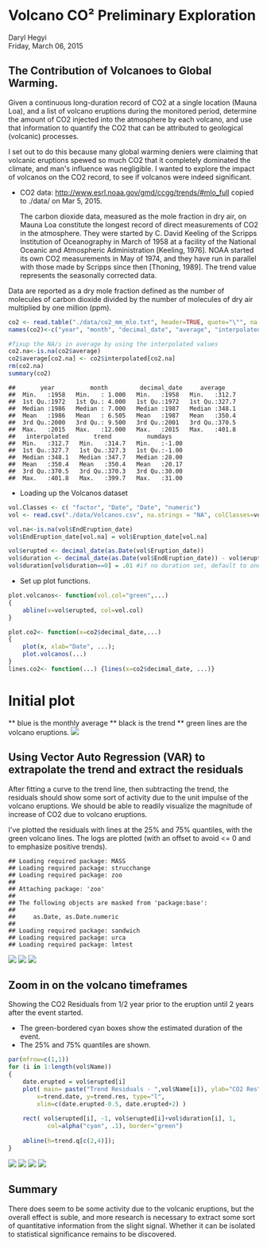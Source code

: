 # Volcano CO² Preliminary Exploration
Daryl Hegyi  
Friday, March 06, 2015  
## The Contribution of Volcanoes to Global Warming.
Given a continuous long-duration record of CO2 at a single location (Mauna Loa), and a list of volcano eruptions during the monitored period, determine the amount of CO2 injected into the atmosphere by each volcano, and use that information to quantify the CO2 that can be attributed to geological (volcanic) processes.

I set out to do this because many global warming deniers were claiming that volcanic eruptions spewed so much CO2 that it completely dominated the climate, and man's influence was negligible.  I wanted to explore the impact of volcanos on the CO2 record, to see if volcanos were indeed significant.


* CO2 data: <http://www.esrl.noaa.gov/gmd/ccgg/trends/#mlo_full> copied to ./data/ on Mar 5, 2015.

  The carbon dioxide data, measured as the mole fraction in dry air, on Mauna Loa constitute the longest record of direct measurements of CO2 in the atmosphere. They were started by C. David Keeling of the Scripps Institution of Oceanography in March of 1958 at a facility of the National Oceanic and Atmospheric Administration [Keeling, 1976]. NOAA started its own CO2 measurements in May of 1974, and they have run in parallel with those made by Scripps since then [Thoning, 1989]. The trend value represents the seasonally corrected data.

Data are reported as a dry mole fraction defined as the number of molecules of carbon dioxide divided by the number of molecules of dry air multiplied by one million (ppm). 

```r
co2 <- read.table("./data/co2_mm_mlo.txt", header=TRUE, quote="\"", na.strings = "-99.99")
names(co2)<-c("year", "month", "decimal_date", "average", "interpolated", "trend", "numdays")

#fixup the NA/s in average by using the interpolated values
co2.na<-is.na(co2$average)
co2$average[co2.na] <- co2$interpolated[co2.na]
rm(co2.na)
summary(co2)
```

```
##       year          month         decimal_date     average     
##  Min.   :1958   Min.   : 1.000   Min.   :1958   Min.   :312.7  
##  1st Qu.:1972   1st Qu.: 4.000   1st Qu.:1972   1st Qu.:327.7  
##  Median :1986   Median : 7.000   Median :1987   Median :348.1  
##  Mean   :1986   Mean   : 6.505   Mean   :1987   Mean   :350.4  
##  3rd Qu.:2000   3rd Qu.: 9.500   3rd Qu.:2001   3rd Qu.:370.5  
##  Max.   :2015   Max.   :12.000   Max.   :2015   Max.   :401.8  
##   interpolated       trend          numdays     
##  Min.   :312.7   Min.   :314.7   Min.   :-1.00  
##  1st Qu.:327.7   1st Qu.:327.3   1st Qu.:-1.00  
##  Median :348.1   Median :347.7   Median :28.00  
##  Mean   :350.4   Mean   :350.4   Mean   :20.17  
##  3rd Qu.:370.5   3rd Qu.:370.3   3rd Qu.:30.00  
##  Max.   :401.8   Max.   :399.7   Max.   :31.00
```

* Loading up the Volcanos dataset

```r
vol.Classes <- c( "factor", "Date", "Date", "numeric")
vol <- read.csv("./data/Volcanos.csv", na.strings = "NA", colClasses=vol.Classes)

vol.na<-is.na(vol$EndEruption_date)
vol$EndEruption_date[vol.na] = vol$Eruption_date[vol.na]

vol$erupted <- decimal_date(as.Date(vol$Eruption_date))
vol$duration <- decimal_date(as.Date(vol$EndEruption_date)) - vol$erupted
vol$duration[vol$duration==0] = .01 #if no duration set, default to one percent of a year (about 3.5 days)
```

* Set up plot functions.

```r
plot.volcanos<- function(vol.col="green",...) 
{ 
	abline(v=vol$erupted, col=vol.col)
}

plot.co2<- function(x=co2$decimal_date,...) 
{
	plot(x, xlab="Date", ...); 
	plot.volcanos(...)
}
lines.co2<- function(...) {lines(x=co2$decimal_date, ...)}
```
# Initial plot

** blue is the monthly average
** black is the trend
** green lines are the volcano eruptions.
![](VolcanoCO2_files/figure-html/FirstPlot-1.png) 

## Using Vector Auto Regression (VAR) to extrapolate the trend and extract the residuals
After fitting a curve to the trend line, then subtracting the trend, the residuals should show some sort of activity due to the unit impulse of the volcano eruptions.  We should be able to readily visualize the magnitude of increase of CO2 due to volcano eruptions.

I've plotted the residuals with lines at the 25% and 75% quantiles, with the green volcano lines.  The logs are plotted (with an offset to avoid <= 0 and to emphasize positive trends).

```
## Loading required package: MASS
## Loading required package: strucchange
## Loading required package: zoo
## 
## Attaching package: 'zoo'
## 
## The following objects are masked from 'package:base':
## 
##     as.Date, as.Date.numeric
## 
## Loading required package: sandwich
## Loading required package: urca
## Loading required package: lmtest
```

![](VolcanoCO2_files/figure-html/vars-1.png) ![](VolcanoCO2_files/figure-html/vars-2.png) ![](VolcanoCO2_files/figure-html/vars-3.png) 

## Zoom in on the volcano timeframes
Showing the CO2 Residuals from 1/2 year prior to the eruption until 2 years after the event started.

* The green-bordered cyan boxes show the estimated duration of the event.
* The 25% and 75% quantiles are shown.

```r
par(mfrow=c(1,1))
for (i in 1:length(vol$Name))
{
	date.erupted = vol$erupted[i]
	plot( main= paste("Trend Residuals - ",vol$Name[i]), ylab="CO2 Res",
		x=trend.date, y=trend.res, type="l",
		xlim=c(date.erupted-0.5, date.erupted+2) )
	
	rect( vol$erupted[i], -1, vol$erupted[i]+vol$duration[i], 1,
		   col=alpha("cyan", .1), border="green")
	
	abline(h=trend.q[c(2,4)]);
}
```

![](VolcanoCO2_files/figure-html/ZoomVolcanos-1.png) ![](VolcanoCO2_files/figure-html/ZoomVolcanos-2.png) ![](VolcanoCO2_files/figure-html/ZoomVolcanos-3.png) ![](VolcanoCO2_files/figure-html/ZoomVolcanos-4.png) 

## Summary
There does seem to be some activity due to the volcanic eruptions, but the overall effect is suble, and more research is necessary to extract some sort of quantitative information from the slight signal.  Whether it can be isolated to statistical significance remains to be discovered.
